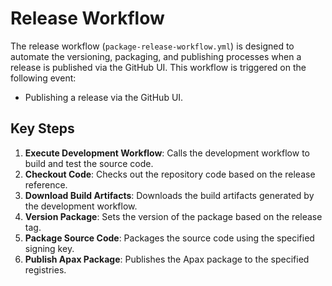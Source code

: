 # Release Workflow

The release workflow (`package-release-workflow.yml`) is designed to automate the versioning, packaging, and publishing processes when a release is published via the GitHub UI. This workflow is triggered on the following event:

- Publishing a release via the GitHub UI.

## Key Steps

1. **Execute Development Workflow**: Calls the development workflow to build and test the source code.
2. **Checkout Code**: Checks out the repository code based on the release reference.
3. **Download Build Artifacts**: Downloads the build artifacts generated by the development workflow.
4. **Version Package**: Sets the version of the package based on the release tag.
5. **Package Source Code**: Packages the source code using the specified signing key.
6. **Publish Apax Package**: Publishes the Apax package to the specified registries.
